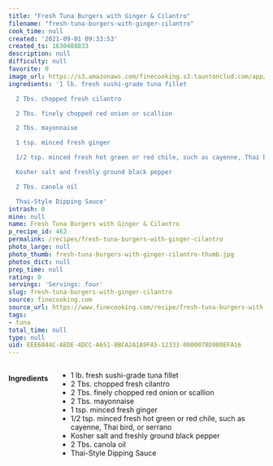 ```yaml
---
title: "Fresh Tuna Burgers with Ginger & Cilantro"
filename: "fresh-tuna-burgers-with-ginger-cilantro"
cook_time: null
created: '2021-09-01 09:33:53'
created_ts: 1630488833
description: null
difficulty: null
favorite: 0
image_url: https://s3.amazonaws.com/finecooking.s3.tauntonclud.com/app/uploads/2017/04/18235715/051094046-01-tuna-burger-recipe-main.jpg
ingredients: '1 lb. fresh sushi-grade tuna fillet

  2 Tbs. chopped fresh cilantro

  2 Tbs. finely chopped red onion or scallion

  2 Tbs. mayonnaise

  1 tsp. minced fresh ginger

  1/2 tsp. minced fresh hot green or red chile, such as cayenne, Thai bird, or serrano

  Kosher salt and freshly ground black pepper

  2 Tbs. canola oil

  Thai-Style Dipping Sauce'
intrash: 0
mine: null
name: Fresh Tuna Burgers with Ginger & Cilantro
p_recipe_id: 462
permalink: /recipes/fresh-tuna-burgers-with-ginger-cilantro
photo_large: null
photo_thumb: fresh-tuna-burgers-with-ginger-cilantro-thumb.jpg
photos_dict: null
prep_time: null
rating: 0
servings: 'Servings: four'
slug: fresh-tuna-burgers-with-ginger-cilantro
source: finecooking.com
source_url: https://www.finecooking.com/recipe/fresh-tuna-burgers-with-ginger-cilantro
tags:
- tuna
total_time: null
type: null
uid: EEE6844C-AEDE-4DCC-A651-8BCA2A1A9FA5-12333-0000078D980EFA16
---
```

<div class="large-8 medium-7 columns" id="writeup">	</div><!-- #writeup -->
</div><!-- #row-one -->
<div class="row" id="row-two">	<div class="medium-4 small-5 columns" id="ingredients"><h4>Ingredients</h4><div class="box box-ingredients content"><ul>
<li>1 lb. fresh sushi-grade tuna fillet</li>
<li>2 Tbs. chopped fresh cilantro</li>
<li>2 Tbs. finely chopped red onion or scallion</li>
<li>2 Tbs. mayonnaise</li>
<li>1 tsp. minced fresh ginger</li>
<li>1/2 tsp. minced fresh hot green or red chile, such as cayenne, Thai bird, or serrano</li>
<li>Kosher salt and freshly ground black pepper</li>
<li>2 Tbs. canola oil</li>
<li>Thai-Style Dipping Sauce</li>
</ul>
</div>	</div>	<div class="medium-6 small-7 columns" id="directions">	</div>
